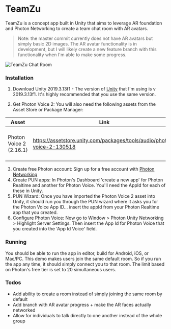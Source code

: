 # TeamZu

TeamZu is a concept app built in Unity that aims to leverage AR foundation and Photon Networking to create a team chat room with AR avatars.

> Note: the master commit currently does not have AR avatars but simply basic 2D images. The AR avatar functionality is in development, but I will likely create a new feature branch with this functionality when I'm able to make some progress.

![TeamZu Chat Room](https://take.ms/jeZjX)

### Installation

1. Download Unity 2019.3.13f1 - The version of [Unity](https://nodejs.org/) that I'm using is v 2019.3.13f1. It's highly recommended that you use the same version.

2. Get Photon Voice 2: You will also need the following assets from the Asset Store or Package Manager:

| Asset | Link | Notes |
| ------ | ------ | ------ |
| Photon Voice 2 (2.16.1) | https://assetstore.unity.com/packages/tools/audio/photon-voice-2-130518 | This is a free asset up to 20 simultaneous users |

3. Create free Photon account: Sign up for a free account with [Photon Networking](https://www.photonengine.com/) 
4. Create PUN apps: In Photon's Dashboard 'create a new app' for Photon Realtime and another for Photon Voice. You'll need the AppId for each of these in Unity.
5. PUN Wizard: Once you have imported the Photon Voice 2 asset into Unity, it should run you through the PUN wizard where it asks you for the Photon Voice App ID... insert the appId from your Photon Realtime app that you created.
6. Configure Photon Voice: Now go to Window > Photon Unity Networking > Highlight Server Settings. Then insert the App Id for Photon Voice that you created into the 'App Id Voice' field.

### Running
You should be able to run the app in editor, build for Android, iOS, or Mac/PC. This demo makes users join the same default room. So if you run the app any time, it should simply connect you to that room. The limit based on Photon's free tier is set to 20 simultaneous users.

### Todos
- Add ability to create a room instead of simply joining the same room by default 
- Add branch with AR avatar progress + make the AR faces actually networked
- Allow for individuals to talk directly to one another instead of the whole group
